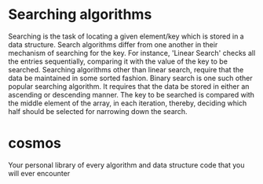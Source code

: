 # Searching algorithms
Searching is the task of locating a given element/key which is stored in a data structure. Search algorithms differ from one another in their mechanism of searching for the key. For instance, 'Linear Search' checks all the entries sequentially, comparing it with the value of the key to be searched. Searching algorithms other than linear search, require that the data be maintained in some sorted fashion. Binary search is one such other popular searching algorithm. It requires that the data be stored in either an ascending or descending manner. The key to be searched is compared with the middle element of the array, in each iteration, thereby, deciding which half should be selected for narrowing down the search.  
 # cosmos
Your personal library of every algorithm and data structure code that you will ever encounter

